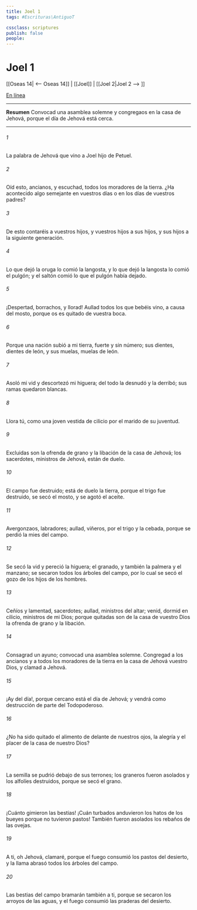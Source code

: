 ```yaml
---
title: Joel 1
tags: #Escrituras\AntiguoT

cssclass: scriptures
publish: false
people:
---
```


# Joel 1
[[Oseas 14| <-- Oseas 14]] | [[Joel]] | [[Joel 2|Joel 2 --> ]]

[En línea](https://churchofjesuschrist.org/study/scriptures/ot/joel/1?lang=spa)

---
__Resumen__
Convocad una asamblea solemne y congregaos en la casa de Jehová, porque el día de Jehová está cerca.

---
###### 1 
La palabra de Jehová que vino a Joel hijo de Petuel.

###### 2 
Oíd esto, ancianos, y escuchad, todos los moradores de la tierra. ¿Ha acontecido algo semejante en vuestros días o en los días de vuestros padres?

###### 3 
De esto contaréis a vuestros hijos, y vuestros hijos a sus hijos, y sus hijos a la siguiente generación.

###### 4 
Lo que dejó la oruga lo comió la langosta, y lo que dejó la langosta lo comió el pulgón; y el saltón comió lo que el pulgón había dejado.

###### 5 
¡Despertad, borrachos, y llorad! Aullad todos los que bebéis vino, a causa del mosto, porque os es quitado de vuestra boca.

###### 6 
Porque una nación subió a mi tierra, fuerte y sin número; sus dientes, dientes de león, y sus muelas, muelas de león.

###### 7 
Asoló mi vid y descortezó mi higuera; del todo la desnudó y la derribó; sus ramas quedaron blancas.

###### 8 
Llora tú, como una joven vestida de cilicio por el marido de su juventud.

###### 9 
Excluidas son la ofrenda de grano y la libación de la casa de Jehová; los sacerdotes, ministros de Jehová, están de duelo.

###### 10 
El campo fue destruido; está de duelo la tierra, porque el trigo fue destruido, se secó el mosto, y se agotó el aceite.

###### 11 
Avergonzaos, labradores; aullad, viñeros, por el trigo y la cebada, porque se perdió la mies del campo.

###### 12 
Se secó la vid y pereció la higuera; el granado, y también la palmera y el manzano; se secaron todos los árboles del campo, por lo cual se secó el gozo de los hijos de los hombres.

###### 13 
Ceñíos y lamentad, sacerdotes; aullad, ministros del altar; venid, dormid en cilicio, ministros de mi Dios; porque quitadas son de la casa de vuestro Dios la ofrenda de grano y la libación.

###### 14 
Consagrad un ayuno; convocad una asamblea solemne. Congregad a los ancianos y a todos los moradores de la tierra en la casa de Jehová vuestro Dios, y clamad a Jehová.

###### 15 
¡Ay del día!, porque cercano está el día de Jehová; y vendrá como destrucción de parte del Todopoderoso.

###### 16 
¿No ha sido quitado el alimento de delante de nuestros ojos, la alegría y el placer de la casa de nuestro Dios?

###### 17 
La semilla se pudrió debajo de sus terrones; los graneros fueron asolados y los alfolíes destruidos, porque se secó el grano.

###### 18 
¡Cuánto gimieron las bestias! ¡Cuán turbados anduvieron los hatos de los bueyes porque no tuvieron pastos! También fueron asolados los rebaños de las ovejas.

###### 19 
A ti, oh Jehová, clamaré, porque el fuego consumió los pastos del desierto, y la llama abrasó todos los árboles del campo.

###### 20 
Las bestias del campo bramarán también a ti, porque se secaron los arroyos de las aguas, y el fuego consumió las praderas del desierto.

